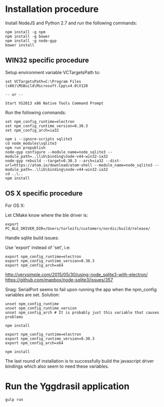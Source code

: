 # Installation procedure

Install NodeJS and Python 2.7 and run the following commands:

```
npm install -g npm
npm install -g bower
npm install -g node-gyp
bower install
```

## WIN32 specific procedure
Setup environment variable VCTargetsPath to:

```
set VCTargetsPath=C:\Program Files (x86)\MSBuild\Microsoft.Cpp\v4.0\V120

-- or --

Start VS2013 x86 Native Tools Command Prompt
```

Run the following commands:
```
set npm_config_runtime=electron
set npm_config_runtime_version=0.30.3
set npm_config_arch=ia32

npm i --ignore-scripts sqlite3
cd node_modules\sqlite3
npm run prepublish
node-gyp configure --module_name=node_sqlite3 --module_path=..\lib\binding\node-v44-win32-ia32
node-gyp rebuild --target=0.30.3 --arch=ia32 --dist-url=https://atom.io/download/atom-shell --module_name=node_sqlite3 --module_path=..\lib\binding\node-v44-win32-ia32
cd ..\..
npm install
```

## OS X specific procedure
For OS X:

Let CMake know where the ble driver is:
```
export PC_BLE_DRIVER_DIR=/Users/torleifs/customers/nordic/build/release/
```

Handle sqlite build issues:

Use 'export' instead of 'set', i.e:
```
export npm_config_runtime=electron
export npm_config_runtime_version=0.30.3
export npm_config_arch=x64
```

http://verysimple.com/2015/05/30/using-node_sqlite3-with-electron/
https://github.com/mapbox/node-sqlite3/issues/357

Snag:
SerialPort seems to fail upon running the app when the npm_config variables are set.
Solution:
```
unset npm_config_runtime
unset npm_config_runtime_version
unset npm_config_arch # It is probably just this variable that causes problems

npm install

export npm_config_runtime=electron
export npm_config_runtime_version=0.30.3
export npm_config_arch=x64

npm install
```
The last round of installation is to successfully build the javascript driver bindings which also seem to need these variables.

# Run the Yggdrasil application
```
gulp run
```
